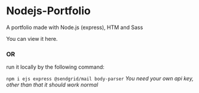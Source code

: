 # Nodejs-Portfolio
A  portfolio made with Node.js (express), HTM and Sass

You can view it <a hreff="##">here</a>.
### OR
run it locally by the following command:

<code>npm i ejs express @sendgrid/mail body-parser</code> 
<i>You need your own api key, other than that it should work normal</i>
